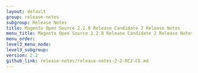 ```yaml
---
layout: default
group: release-notes
subgroup: Release Notes
title: Magento Open Source 2.2.0 Release Candidate 2 Release Notes
menu_title: Magento Open Source 2.2.0 Release Candidate 2 Release Notes
menu_order:
level3_menu_node:
level3_subgroup:
version: 2.2
github_link: release-notes/release-notes-2-2-RC2-CE.md
---
```


<!-- place holder source file for redirects to work -->
